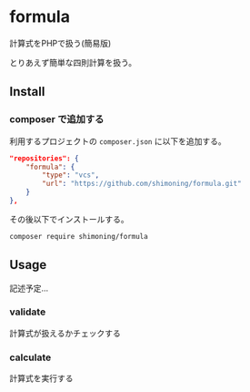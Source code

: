 # formula
計算式をPHPで扱う(簡易版)

とりあえず簡単な四則計算を扱う。


## Install

### composer で追加する
利用するプロジェクトの `composer.json` に以下を追加する。
```composer.json
"repositories": {
    "formula": {
        "type": "vcs",
        "url": "https://github.com/shimoning/formula.git"
    }
},
```

その後以下でインストールする。

```bash
composer require shimoning/formula
```

## Usage

記述予定...

### validate
計算式が扱えるかチェックする

### calculate
計算式を実行する
